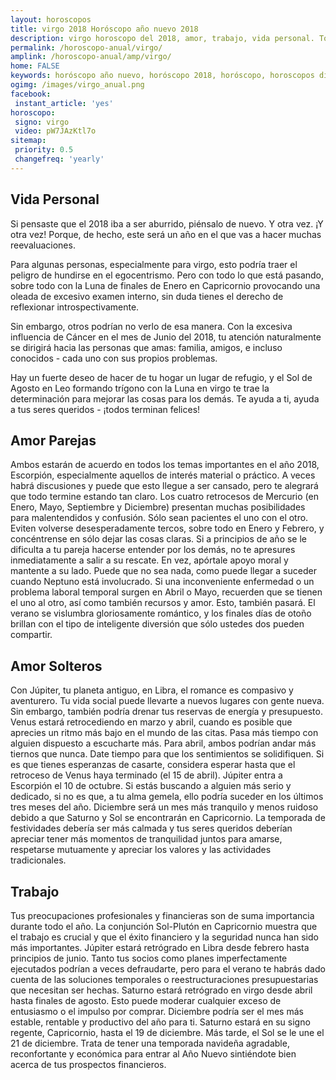 ```yaml
---
layout: horoscopos
title: virgo 2018 Horóscopo año nuevo 2018 
description: virgo horoscopo del 2018, amor, trabajo, vida personal. Todas las predicciones para virgo gratis. Disfruta este año nuevo.
permalink: /horoscopo-anual/virgo/
amplink: /horoscopo-anual/amp/virgo/
home: FALSE
keywords: horóscopo año nuevo, horóscopo 2018, horóscopo, horoscopos diarios gratis del dia de hoy, horóscopo diario gratis,horóscopo ano nuevo 2018, horóscopo esperanza gracia, horoscopo virgo 2018, horoscop, horóscopos gratis, horoscopo virgo, horoscopo virgo 2018 gratis, Tarot, Astrologia, Zodíaco, virgo, horoscopo gratis,tarot en femenino,videncia gratuita,horoscopos gratuitos,horóscopos, astrologia,videncia gratis
ogimg: /images/virgo_anual.png
facebook:
 instant_article: 'yes'
horoscopo:
 signo: virgo
 video: pW7JAzKtl7o
sitemap:
 priority: 0.5
 changefreq: 'yearly'
---
```




## Vida Personal

Si pensaste que el 2018 iba a ser aburrido, piénsalo de nuevo. Y otra vez. ¡Y otra vez! Porque, de hecho, este será un año en el que vas a hacer muchas reevaluaciones.


Para algunas personas, especialmente para virgo, esto podría traer el peligro de hundirse en el egocentrismo. Pero con todo lo que está pasando, sobre todo con la Luna de finales de Enero en Capricornio provocando una oleada de excesivo examen interno, sin duda tienes el derecho de reflexionar introspectivamente.


Sin embargo, otros podrían no verlo de esa manera. Con la excesiva influencia de Cáncer en el mes de Junio del 2018, tu atención naturalmente se dirigirá hacia las personas que amas: familia, amigos, e incluso conocidos - cada uno con sus propios problemas.


Hay un fuerte deseo de hacer de tu hogar un lugar de refugio, y el Sol de Agosto en Leo formando trígono con la Luna en virgo te trae la determinación para mejorar las cosas para los demás. Te ayuda a ti, ayuda a tus seres queridos - ¡todos terminan felices!


## Amor Parejas

Ambos estarán de acuerdo en todos los temas importantes en el año 2018, Escorpión, especialmente aquellos de interés material o práctico. A veces habrá discusiones y puede que esto llegue a ser cansado, pero te alegrará que todo termine estando tan claro.
Los cuatro retrocesos de Mercurio (en Enero, Mayo, Septiembre y Diciembre) presentan muchas posibilidades para malentendidos y confusión. Sólo sean pacientes el uno con el otro. Eviten volverse desesperadamente tercos, sobre todo en Enero y Febrero, y concéntrense en sólo dejar las cosas claras.
Si a principios de año se le dificulta a tu pareja hacerse entender por los demás, no te apresures inmediatamente a salir a su rescate. En vez, apórtale apoyo moral y mantente a su lado. Puede que no sea nada, como puede llegar a suceder cuando Neptuno está involucrado.
Si una inconveniente enfermedad o un problema laboral temporal surgen en Abril o Mayo, recuerden que se tienen el uno al otro, así como también recursos y amor. Esto, también pasará.
El verano se vislumbra gloriosamente romántico, y los finales días de otoño brillan con el tipo de inteligente diversión que sólo ustedes dos pueden compartir.

## Amor Solteros

Con Júpiter, tu planeta antiguo, en Libra, el romance es compasivo y aventurero. Tu vida social puede llevarte a nuevos lugares con gente nueva. Sin embargo, también podría drenar tus reservas de energía y presupuesto.
Venus estará retrocediendo en marzo y abril, cuando es posible que aprecies un ritmo más bajo en el mundo de las citas. Pasa más tiempo con alguien dispuesto a escucharte más. Para abril, ambos podrían andar más tiernos que nunca. Date tiempo para que los sentimientos se solidifiquen. Si es que tienes esperanzas de casarte, considera esperar hasta que el retroceso de Venus haya terminado (el 15 de abril).
Júpiter entra a Escorpión el 10 de octubre. Si estás buscando a alguien más serio y dedicado, si no es que, a tu alma gemela, ello podría suceder en los últimos tres meses del año.
Diciembre será un mes más tranquilo y menos ruidoso debido a que Saturno y Sol se encontrarán en Capricornio. La temporada de festividades debería ser más calmada y tus seres queridos deberían apreciar tener más momentos de tranquilidad juntos para amarse, respetarse mutuamente y apreciar los valores y las actividades tradicionales.

## Trabajo

Tus preocupaciones profesionales y financieras son de suma importancia durante todo el año. La conjunción Sol-Plutón en Capricornio muestra que el trabajo es crucial y que el éxito financiero y la seguridad nunca han sido más importantes.
Júpiter estará retrógrado en Libra desde febrero hasta principios de junio. Tanto tus socios como planes imperfectamente ejecutados podrían a veces defraudarte, pero para el verano te habrás dado cuenta de las soluciones temporales o reestructuraciones presupuestarias que necesitan ser hechas.
Saturno estará retrógrado en virgo desde abril hasta finales de agosto. Esto puede moderar cualquier exceso de entusiasmo o el impulso por comprar.
Diciembre podría ser el mes más estable, rentable y productivo del año para ti. Saturno estará en su signo regente, Capricornio, hasta el 19 de diciembre. Más tarde, el Sol se le une el 21 de diciembre. Trata de tener una temporada navideña agradable, reconfortante y económica para entrar al Año Nuevo sintiéndote bien acerca de tus prospectos financieros. 
